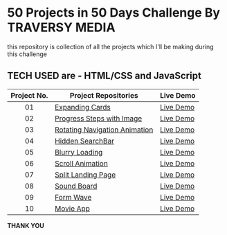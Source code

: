 # 50 Projects in 50 Days Challenge By TRAVERSY MEDIA 
this repository is collection of all the projects which I'll be making during this challenge
## TECH USED are - HTML/CSS and JavaScript 



| Project No.  | Project Repositories                                                                                                                   | Live Demo                                                                         |
| :-: | --------------------------------------------------------------------------------------------------------------------------- | --------------------------------------------------------------------------------- |
| 01  | [Expanding Cards](https://github.com/ankitmrmishra/expanding-card)                             | [Live Demo](https://ankitmrmishra.github.io/expanding-card/)               |
| 02  | [Progress Steps with Image](https://github.com/ankitmrmishra/progress-bar-with-image)                               | [Live Demo](https://ankitmrmishra.github.io/progress-bar-with-image/)                |
| 03  | [Rotating Navigation Animation](https://github.com/ankitmrmishra/Rotating-nav-bar)                       | [Live Demo](https://ankitmrmishra.github.io/Rotating-nav-bar/) |
| 04  | [Hidden SearchBar](https://github.com/ankitmrmishra/hidden-searchbar)                       | [Live Demo](https://ankitmrmishra.github.io/hidden-searchbar/) |
| 05  | [Blurry Loading](https://github.com/ankitmrmishra/blurry-loading)                       | [Live Demo](https://ankitmrmishra.github.io/blurry-loading/) |
| 06  | [Scroll Animation](https://github.com/ankitmrmishra/scroll-animation)                       | [Live Demo](https://ankitmrmishra.github.io/scroll-animation/) |
| 07  | [Split Landing Page](https://github.com/ankitmrmishra/split-landing-page)                       | [Live Demo](https://ankitmrmishra.github.io/split-landing-page/) |
| 08  | [Sound Board](https://github.com/ankitmrmishra/sound-board)                       | [Live Demo](https://ankitmrmishra.github.io/sound-board/) |
| 09  | [Form Wave](https://github.com/ankitmrmishra/form-wave)                       | [Live Demo](https://ankitmrmishra.github.io/form-wave/) |
| 10  | [Movie App](https://github.com/ankitmrmishra/movie-app)                       | [Live Demo](https://ankitmrmishra.github.io/movie-app/) |


**THANK YOU**
